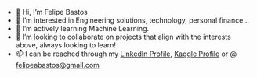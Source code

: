 - 👋 Hi, I’m Felipe Bastos
- 👀 I’m interested in Engineering solutions, technology, personal finance...
- 🌱 I’m actively learning Machine Learning.
- 💞️ I’m looking to collaborate on projects that align with the interests above, always looking to learn!
- 📫 I can be reached through my [LinkedIn Profile](https://www.linkedin.com/in/fpabastos/), [Kaggle Profile](https://www.kaggle.com/felipebastos23) or @ felipeabastos@gmail.com

<!---
fbastos231/fbastos231 is a ✨ special ✨ repository because its `README.md` (this file) appears on your GitHub profile.
You can click the Preview link to take a look at your changes.
--->
